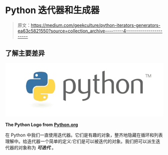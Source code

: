 # Python 迭代器和生成器

> 原文：<https://medium.com/geekculture/python-iterators-generators-ea63c5821550?source=collection_archive---------4----------------------->

## 了解主要差异

![](img/c4712ff6699f355de0ecd9a9b3d1b2d9.png)

**The Python Logo from** [**Python.org**](https://www.python.org/community/logos/)

在 Python 中我们一直使用迭代器。它们是有趣的对象，整齐地隐藏在循环和列表理解中。给迭代器一个简单的定义:它们是可以被迭代的对象。我们把可以派生迭代器的对象称为 ***可迭代*** 。